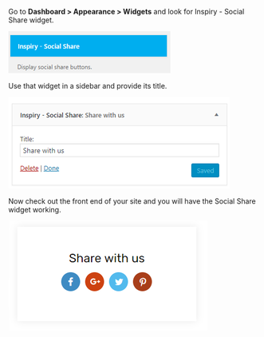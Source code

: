 Go to **Dashboard > Appearance > Widgets** and look for Inspiry - Social Share widget.

![img](../img/social-share-widget.png)

Use that widget in a sidebar and provide its title.

![img](../img/social-share-widget-sidebar.png)

Now check out the front end of your site and you will have the Social Share widget working.

![img](../img/social-share-widget-front.png)